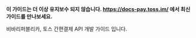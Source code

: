 **이 가이드는 더 이상 유지보수 되지 않습니다. https://docs-pay.toss.im/ 에서 최신 가이드를 만나보세요.**

비바리퍼블리카, 토스 간편결제 API 개발 가이드 입니다.
